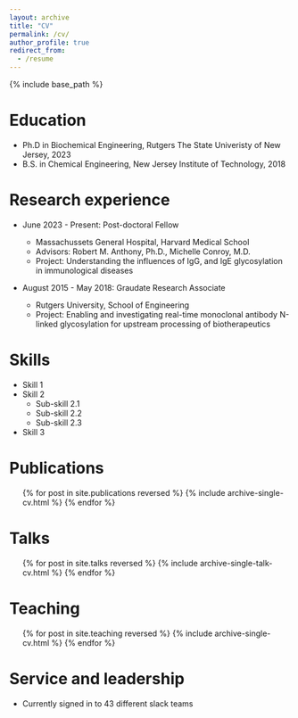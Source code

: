 ```yaml
---
layout: archive
title: "CV"
permalink: /cv/
author_profile: true
redirect_from:
  - /resume
---
```


{% include base_path %}

Education
======
* Ph.D in Biochemical Engineering, Rutgers The State Univeristy of New Jersey, 2023
* B.S. in Chemical Engineering, New Jersey Institute of Technology, 2018
  
Research experience
======
* June 2023 - Present: Post-doctoral Fellow 
  * Massachussets General Hospital, Harvard Medical School
  * Advisors: Robert M. Anthony, Ph.D., Michelle Conroy, M.D.
  * Project: Understanding the influences of IgG, and IgE glycosylation in immunological diseases

* August 2015 - May 2018: Graudate Research Associate
  * Rutgers University, School of Engineering 
  * Project: Enabling and investigating real-time monoclonal antibody N-linked glycosylation for upstream processing of biotherapeutics

  
Skills
======
* Skill 1
* Skill 2
  * Sub-skill 2.1
  * Sub-skill 2.2
  * Sub-skill 2.3
* Skill 3

Publications
======
  <ul>{% for post in site.publications reversed %}
    {% include archive-single-cv.html %}
  {% endfor %}</ul>
  
Talks
======
  <ul>{% for post in site.talks reversed %}
    {% include archive-single-talk-cv.html  %}
  {% endfor %}</ul>
  
Teaching
======
  <ul>{% for post in site.teaching reversed %}
    {% include archive-single-cv.html %}
  {% endfor %}</ul>
  
Service and leadership
======
* Currently signed in to 43 different slack teams
